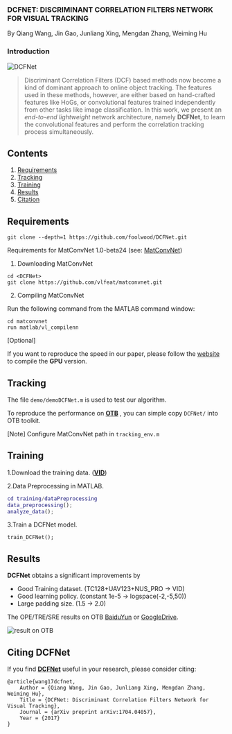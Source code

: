 ### DCFNET: DISCRIMINANT CORRELATION FILTERS NETWORK FOR VISUAL TRACKING

By Qiang Wang, Jin Gao, Junliang Xing, Mengdan Zhang, Weiming Hu

### Introduction

![DCFNet](result/DCFNet.png)

> Discriminant Correlation Filters (DCF) based methods now become a kind of dominant approach to online object tracking. The features used in these methods, however, are either based on hand-crafted features like HoGs, or convolutional features trained independently from other tasks like image classification. In this work, we present an *end-to-end lightweight* network architecture, namely **DCFNet**, to learn the convolutional features and perform the correlation tracking process simultaneously.

## Contents
1. [Requirements](#requirements)
2. [Tracking](#tracking)
3. [Training](#training)
4. [Results](#results)
5. [Citation](#citing-dcfnet)

## Requirements

```
git clone --depth=1 https://github.com/foolwood/DCFNet.git
```

Requirements for MatConvNet 1.0-beta24 \(see: [MatConvNet](http://www.vlfeat.org/matconvnet/install/)\)

1. Downloading MatConvNet

```
cd <DCFNet>
git clone https://github.com/vlfeat/matconvnet.git
```

2. Compiling MatConvNet

Run the following command from the MATLAB command window:
```
cd matconvnet
run matlab/vl_compilenn
```

[Optional]

 If you want to reproduce the speed in our paper, please follow the [website](http://www.vlfeat.org/matconvnet/install/) to compile the **GPU** version.

## Tracking

The file `demo/demoDCFNet.m` is used to test our algorithm.

To reproduce the performance on [**OTB**](http://cvlab.hanyang.ac.kr/tracker_benchmark/index.html) , you can simple copy `DCFNet/` into OTB toolkit.

[Note] Configure MatConvNet path in `tracking_env.m`

## Training

1.Download the training data. ([**VID**](data))

2.Data Preprocessing in MATLAB.

```matlab
cd training/dataPreprocessing
data_preprocessing();
analyze_data();
```

3.Train a DCFNet model.

```
train_DCFNet();
```

## Results

**DCFNet** obtains a significant improvements by

- Good Training dataset. (TC128+UAV123+NUS_PRO -> VID)
- Good learning policy. (constant 1e-5  ->  logspace(-2,-5,50))
- Large padding size. (1.5  -> 2.0)

The OPE/TRE/SRE results on OTB [BaiduYun](http://pan.baidu.com/s/1boKcXkF) or [GoogleDrive](https://drive.google.com/open?id=0BwWEXCnRCqJ-SHNaYUJwaW81R1E).

![result on OTB](result/OTB.png)

## Citing DCFNet

If you find [**DCFNet**](https://arxiv.org/pdf/1704.04057.pdf) useful in your research, please consider citing:

```
@article{wang17dcfnet,
    Author = {Qiang Wang, Jin Gao, Junliang Xing, Mengdan Zhang, Weiming Hu},
    Title = {DCFNet: Discriminant Correlation Filters Network for Visual Tracking},
    Journal = {arXiv preprint arXiv:1704.04057},
    Year = {2017}
}
```
